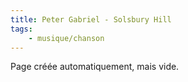 ```yaml
---
title: Peter Gabriel - Solsbury Hill
tags:
    - musique/chanson
---
```


Page créée automatiquement, mais vide.
